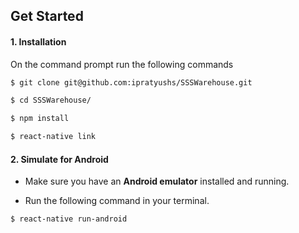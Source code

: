 


## Get Started


#### 1. Installation

On the command prompt run the following commands

```sh
$ git clone git@github.com:ipratyushs/SSSWarehouse.git

$ cd SSSWarehouse/

$ npm install

$ react-native link
```


#### 2. Simulate for Android

*	Make sure you have an **Android emulator** installed and running.

*	Run the following command in your terminal.

```sh
$ react-native run-android
```

